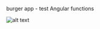 burger app - test Angular functions

![alt text](https://github.com/qaserge/Angular-MongoDB-NodeJS/blob/master/Burger(angular-app)/burger.gif)
